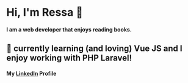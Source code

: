 # Hi, I'm Ressa 👋
#### I am a web developer that enjoys reading books.
## 🌱 currently learning (and loving) Vue JS and I enjoy working with PHP Laravel!
#### My [LinkedIn](https://www.linkedin.com/in/ressa-nova-magbanua-3a7850172/) Profile
